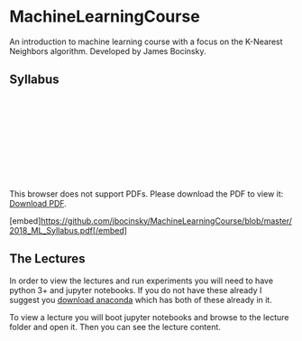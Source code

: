 # MachineLearningCourse
An introduction to machine learning course with a focus on the K-Nearest Neighbors algorithm. Developed by James Bocinsky.

## Syllabus
<object data="https://github.com/jbocinsky/MachineLearningCourse/blob/master/2018_ML_Syllabus.pdf" type="application/pdf" width="700px" height="700px">
    <embed src="https://github.com/jbocinsky/MachineLearningCourse/blob/master/2018_ML_Syllabus.pdf">
        <p>This browser does not support PDFs. Please download the PDF to view it: <a href="https://github.com/jbocinsky/MachineLearningCourse/blob/master/2018_ML_Syllabus.pdf">Download PDF</a>.</p>
    </embed>
</object>

[embed]https://github.com/jbocinsky/MachineLearningCourse/blob/master/2018_ML_Syllabus.pdf[/embed]

## The Lectures
In order to view the lectures and run experiments you will need to have python 3+ and jupyter notebooks. If you do not have these already I suggest you [download anaconda](https://conda.io/docs/user-guide/install/download.html) which has both of these already in it.

To view a lecture you will boot jupyter notebooks and browse to the lecture folder and open it. Then you can see the lecture content.

